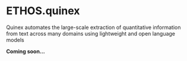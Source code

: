 # ETHOS.quinex
Quinex automates the large-scale extraction of quantitative information from text across many domains using lightweight and open language models

**Coming soon...**
